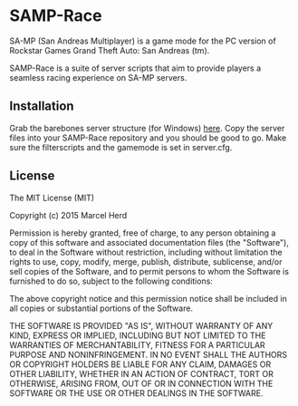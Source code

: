 # SAMP-Race

SA-MP (San Andreas Multiplayer) is a game mode for the PC version of Rockstar Games Grand Theft Auto: San Andreas (tm).

SAMP-Race is a suite of server scripts that aim to provide players a seamless racing experience on SA-MP servers.

## Installation

Grab the barebones server structure (for Windows) [here](http://puu.sh/i8lUp/dd34ae7005.rar). Copy the server files into your SAMP-Race repository and you should be good to go. Make sure the filterscripts and the gamemode is set in server.cfg.

## License

The MIT License (MIT)

Copyright (c) 2015 Marcel Herd

Permission is hereby granted, free of charge, to any person obtaining a copy
of this software and associated documentation files (the "Software"), to deal
in the Software without restriction, including without limitation the rights
to use, copy, modify, merge, publish, distribute, sublicense, and/or sell
copies of the Software, and to permit persons to whom the Software is
furnished to do so, subject to the following conditions:

The above copyright notice and this permission notice shall be included in all
copies or substantial portions of the Software.

THE SOFTWARE IS PROVIDED "AS IS", WITHOUT WARRANTY OF ANY KIND, EXPRESS OR
IMPLIED, INCLUDING BUT NOT LIMITED TO THE WARRANTIES OF MERCHANTABILITY,
FITNESS FOR A PARTICULAR PURPOSE AND NONINFRINGEMENT. IN NO EVENT SHALL THE
AUTHORS OR COPYRIGHT HOLDERS BE LIABLE FOR ANY CLAIM, DAMAGES OR OTHER
LIABILITY, WHETHER IN AN ACTION OF CONTRACT, TORT OR OTHERWISE, ARISING FROM,
OUT OF OR IN CONNECTION WITH THE SOFTWARE OR THE USE OR OTHER DEALINGS IN THE
SOFTWARE.
